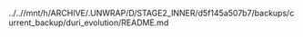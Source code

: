 ../..//mnt/h/ARCHIVE/.UNWRAP/D/STAGE2_INNER/d5f145a507b7/backups/current_backup/duri_evolution/README.md